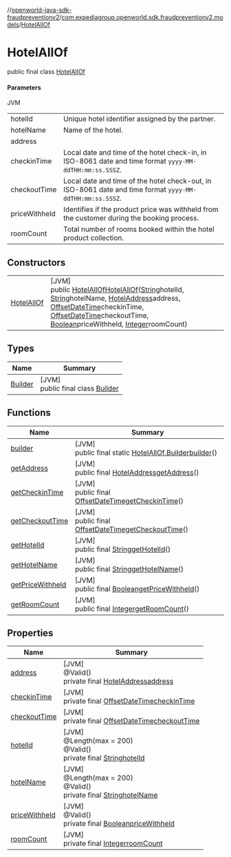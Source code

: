//[openworld-java-sdk-fraudpreventionv2](../../../index.md)/[com.expediagroup.openworld.sdk.fraudpreventionv2.models](../index.md)/[HotelAllOf](index.md)

# HotelAllOf

public final class [HotelAllOf](index.md)

#### Parameters

JVM

| | |
|---|---|
| hotelId | Unique hotel identifier assigned by the partner. |
| hotelName | Name of the hotel. |
| address |
| checkinTime | Local date and time of the hotel check-in, in ISO-8061 date and time format `yyyy-MM-ddTHH:mm:ss.SSSZ`. |
| checkoutTime | Local date and time of the hotel check-out, in ISO-8061 date and time format `yyyy-MM-ddTHH:mm:ss.SSSZ`. |
| priceWithheld | Identifies if the product price was withheld from the customer during the booking process. |
| roomCount | Total number of rooms booked within the hotel product collection. |

## Constructors

| | |
|---|---|
| [HotelAllOf](-hotel-all-of.md) | [JVM]<br>public [HotelAllOf](index.md)[HotelAllOf](-hotel-all-of.md)([String](https://docs.oracle.com/javase/8/docs/api/java/lang/String.html)hotelId, [String](https://docs.oracle.com/javase/8/docs/api/java/lang/String.html)hotelName, [HotelAddress](../-hotel-address/index.md)address, [OffsetDateTime](https://docs.oracle.com/javase/8/docs/api/java/time/OffsetDateTime.html)checkinTime, [OffsetDateTime](https://docs.oracle.com/javase/8/docs/api/java/time/OffsetDateTime.html)checkoutTime, [Boolean](https://docs.oracle.com/javase/8/docs/api/java/lang/Boolean.html)priceWithheld, [Integer](https://docs.oracle.com/javase/8/docs/api/java/lang/Integer.html)roomCount) |

## Types

| Name | Summary |
|---|---|
| [Builder](-builder/index.md) | [JVM]<br>public final class [Builder](-builder/index.md) |

## Functions

| Name | Summary |
|---|---|
| [builder](builder.md) | [JVM]<br>public final static [HotelAllOf.Builder](-builder/index.md)[builder](builder.md)() |
| [getAddress](get-address.md) | [JVM]<br>public final [HotelAddress](../-hotel-address/index.md)[getAddress](get-address.md)() |
| [getCheckinTime](get-checkin-time.md) | [JVM]<br>public final [OffsetDateTime](https://docs.oracle.com/javase/8/docs/api/java/time/OffsetDateTime.html)[getCheckinTime](get-checkin-time.md)() |
| [getCheckoutTime](get-checkout-time.md) | [JVM]<br>public final [OffsetDateTime](https://docs.oracle.com/javase/8/docs/api/java/time/OffsetDateTime.html)[getCheckoutTime](get-checkout-time.md)() |
| [getHotelId](get-hotel-id.md) | [JVM]<br>public final [String](https://docs.oracle.com/javase/8/docs/api/java/lang/String.html)[getHotelId](get-hotel-id.md)() |
| [getHotelName](get-hotel-name.md) | [JVM]<br>public final [String](https://docs.oracle.com/javase/8/docs/api/java/lang/String.html)[getHotelName](get-hotel-name.md)() |
| [getPriceWithheld](get-price-withheld.md) | [JVM]<br>public final [Boolean](https://docs.oracle.com/javase/8/docs/api/java/lang/Boolean.html)[getPriceWithheld](get-price-withheld.md)() |
| [getRoomCount](get-room-count.md) | [JVM]<br>public final [Integer](https://docs.oracle.com/javase/8/docs/api/java/lang/Integer.html)[getRoomCount](get-room-count.md)() |

## Properties

| Name | Summary |
|---|---|
| [address](index.md#-146932963%2FProperties%2F-1883119931) | [JVM]<br>@Valid()<br>private final [HotelAddress](../-hotel-address/index.md)[address](index.md#-146932963%2FProperties%2F-1883119931) |
| [checkinTime](index.md#-675300553%2FProperties%2F-1883119931) | [JVM]<br>private final [OffsetDateTime](https://docs.oracle.com/javase/8/docs/api/java/time/OffsetDateTime.html)[checkinTime](index.md#-675300553%2FProperties%2F-1883119931) |
| [checkoutTime](index.md#-528786026%2FProperties%2F-1883119931) | [JVM]<br>private final [OffsetDateTime](https://docs.oracle.com/javase/8/docs/api/java/time/OffsetDateTime.html)[checkoutTime](index.md#-528786026%2FProperties%2F-1883119931) |
| [hotelId](index.md#-1694824062%2FProperties%2F-1883119931) | [JVM]<br>@Length(max = 200)<br>@Valid()<br>private final [String](https://docs.oracle.com/javase/8/docs/api/java/lang/String.html)[hotelId](index.md#-1694824062%2FProperties%2F-1883119931) |
| [hotelName](index.md#-32048622%2FProperties%2F-1883119931) | [JVM]<br>@Length(max = 200)<br>@Valid()<br>private final [String](https://docs.oracle.com/javase/8/docs/api/java/lang/String.html)[hotelName](index.md#-32048622%2FProperties%2F-1883119931) |
| [priceWithheld](index.md#1223572653%2FProperties%2F-1883119931) | [JVM]<br>@Valid()<br>private final [Boolean](https://docs.oracle.com/javase/8/docs/api/java/lang/Boolean.html)[priceWithheld](index.md#1223572653%2FProperties%2F-1883119931) |
| [roomCount](index.md#-1129307875%2FProperties%2F-1883119931) | [JVM]<br>private final [Integer](https://docs.oracle.com/javase/8/docs/api/java/lang/Integer.html)[roomCount](index.md#-1129307875%2FProperties%2F-1883119931) |
